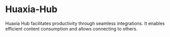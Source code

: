 # Huaxia-Hub
Huaxia Hub facilitates productivity through seamless integrations. It enables efficient content consumption and allows connecting to others.
